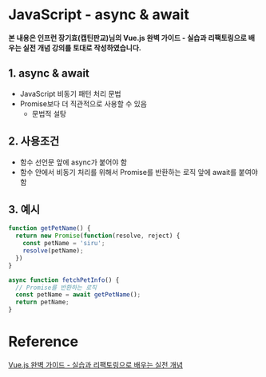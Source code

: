 # JavaScript - async & await

**본 내용은 인프런 장기효(캡틴판교)님의 Vue.js 완벽 가이드 - 실습과 리팩토링으로 배우는 실전 개념 강의를 토대로 작성하였습니다.**



## 1. async & await

* JavaScript 비동기 패턴 처리 문법
* Promise보다 더 직관적으로 사용할 수 있음
  * 문법적 설탕



## 2.  사용조건

* 함수 선언문 앞에 async가 붙어야 함
* 함수 안에서 비동기 처리를 위해서 Promise를 반환하는 로직 앞에 await를 붙여야 함



## 3. 예시

```JavaScript
function getPetName() {
  return new Promise(function(resolve, reject) {
    const petName = 'siru';
    resolve(petName);
  })
}

async function fetchPetInfo() {
  // Promise를 반환하는 로직
  const petName = await getPetName();
  return petName;
}
```







# Reference

[Vue.js 완벽 가이드 - 실습과 리팩토링으로 배우는 실전 개념](https://www.inflearn.com/course/vue-js/dashboard)


